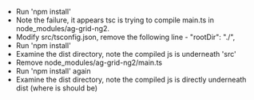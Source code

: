 - Run 'npm install'
- Note the failure, it appears tsc is trying to compile main.ts in node_modules/ag-grid-ng2.
- Modify src/tsconfig.json, remove the following line - "rootDir": "./",
- Run 'npm install'
- Examine the dist directory, note the compiled js is underneath 'src'
- Remove node_modules/ag-grid-ng2/main.ts
- Run 'npm install' again
- Examine the dist directory, note the compiled js is directly underneath dist (where is should be)
